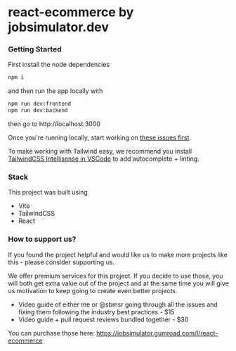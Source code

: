 # react-ecommerce by jobsimulator.dev

### Getting Started

First install the node dependencies

```bash
npm i
```
and then run the app locally with

```bash
npm run dev:frontend
npm run dev:backend
```

then go to http://localhost:3000

Once you're running locally, start working on [these issues first](https://github.com/developer-job-simulation/react-ecommerce/issues?q=is%3Aissue+is%3Aopen+sort%3Aupdated-desc+label%3A%22Good+First+Issue%22).

To make working with Tailwind easy, we recommend you install [TailwindCSS Intellisense in VSCode](https://tailwindcss.com/docs/editor-setup#intelli-sense-for-vs-code) to add autocomplete + linting. 

### Stack

This project was built using

- Vite
- TailwindCSS
- React

### How to support us?
If you found the project helpful and would like us to make more projects like this - please consider supporting us.

We offer premium services for this project. If you decide to use those, you will both get extra value out of the project and at the same time you will give us motivation to keep going to create even better projects.
- Video guide of either me or @sbmsr going through all the issues and fixing them following the industry best practices - $15
- Video guide + pull request reviews bundled together - $30

You can purchase those here: https://jobsimulator.gumroad.com/l/react-ecommerce
